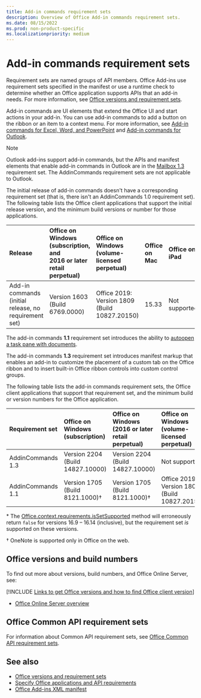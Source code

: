 ```yaml
---
title: Add-in commands requirement sets
description: Overview of Office Add-in commands requirement sets.
ms.date: 08/15/2022
ms.prod: non-product-specific
ms.localizationpriority: medium
---
```


# Add-in commands requirement sets

Requirement sets are named groups of API members. Office Add-ins use requirement sets specified in the manifest or use a runtime check to determine whether an Office application supports APIs that an add-in needs. For more information, see [Office versions and requirement sets](/office/dev/add-ins/develop/office-versions-and-requirement-sets).

Add-in commands are UI elements that extend the Office UI and start actions in your add-in. You can use add-in commands to add a button on the ribbon or an item to a context menu. For more information, see [Add-in commands for Excel, Word, and PowerPoint](/office/dev/add-ins/design/add-in-commands) and [Add-in commands for Outlook](/office/dev/add-ins/outlook/add-in-commands-for-outlook).

> [!NOTE]
> Outlook add-ins support add-in commands, but the APIs and manifest elements that enable add-in commands in Outlook are in the [Mailbox 1.3](../outlook/requirement-set-1.3/outlook-requirement-set-1.3.md) requirement set. The AddinCommands requirement sets are not applicable to Outlook.

The initial release of add-in commands doesn't have a corresponding requirement set (that is, there isn't an AddinCommands 1.0 requirement set). The following table lists the Office client applications that support the initial release version, and the minimum build versions or number for those applications.  

| Release | Office on Windows<br>(subscription, and<br>2016 or later retail perpetual)   |  Office on Windows<br>(volume-licensed perpetual) |  Office on Mac  |  Office on iPad  | Office on the web  |
|:-----|:-----|:-----|:-----|:-----|:-----|
| Add-in commands (initial release, no requirement set) | Version 1603 (Build 6769.0000) | Office 2019: Version 1809 (Build 10827.20150) | 15.33 | Not supported | January 2016 |

The add-in commands **1.1** requirement set introduces the ability to [autoopen a task pane with documents](/office/dev/add-ins/develop/automatically-open-a-task-pane-with-a-document).

The add-in commands **1.3** requirement set introduces manifest markup that enables an add-in to customize the placement of a custom tab on the Office ribbon and to insert built-in Office ribbon controls into custom control groups.

The following table lists the add-in commands requirement sets, the Office client applications that support that requirement set, and the minimum build or version numbers for the Office application.

|  Requirement set  |  Office on Windows<br>(subscription) | Office on Windows<br>(2016 or later retail perpetual)  | Office on Windows<br>(volume-licensed perpetual)  |  Office on Mac  |  Office on iPad  | Office on the web  |  
|:-----|:-----|:-----|:-----|:-----|:-----|:-----|
| AddinCommands 1.3  | Version 2204 (Build 14827.10000) | Version 2204 (Build 14827.10000) | Not supported | 16.57.105.0 | Not supported | November 2020 |
| AddinCommands 1.1  | Version 1705 (Build 8121.1000)&dagger; | Version 1705 (Build 8121.1000)&dagger; | Office 2019: Version 1809 (Build 10827.20150)&dagger; | 15.34&dagger;\* | Not supported | May 2017 |

\* The [Office.context.requirements.isSetSupported](/javascript/api/office/office.requirementsetsupport#office-office-requirementsetsupport-issetsupported-member(1)) method will erroneously return `false` for versions 16.9 &ndash; 16.14 (inclusive), but the requirement set *is* supported on these versions.

&dagger; OneNote is supported only in Office on the web.

## Office versions and build numbers

To find out more about versions, build numbers, and Office Online Server, see:

[!INCLUDE [Links to get Office versions and how to find Office client version](../../includes/links-get-office-versions-builds.md)]
- [Office Online Server overview](/officeonlineserver/office-online-server-overview)

## Office Common API requirement sets

For information about Common API requirement sets, see [Office Common API requirement sets](office-add-in-requirement-sets.md).

## See also

- [Office versions and requirement sets](/office/dev/add-ins/develop/office-versions-and-requirement-sets)
- [Specify Office applications and API requirements](/office/dev/add-ins/develop/specify-office-hosts-and-api-requirements)
- [Office Add-ins XML manifest](/office/dev/add-ins/develop/add-in-manifests)
